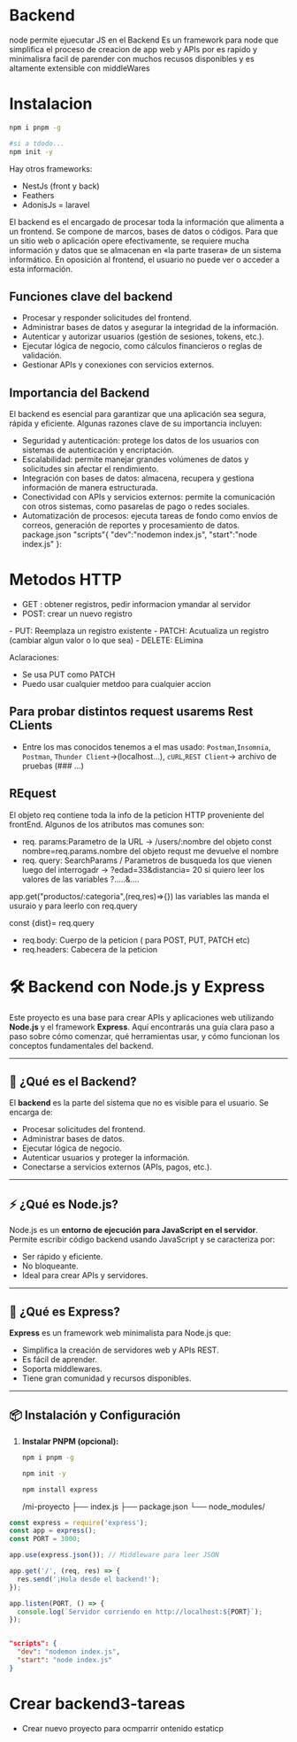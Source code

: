 # Backend

node permite ejuecutar JS en el Backend
Es un framework para node que simplifica el proceso de creacion de app web y APIs por es rapido y minimalisra facil de parender con muchos recusos disponibles y es altamente extensible con middleWares
# Instalacion
```bash
npm i pnpm -g
```
```bash
#si a tdodo...
npm init -y
```

Hay otros frameworks:
- NestJs (front y back)
- Feathers
- AdonisJs = laravel

El backend es el encargado de procesar toda la información que alimenta a un frontend. Se compone de marcos, bases de datos o códigos. Para que un sitio web o aplicación opere efectivamente, se requiere mucha información y datos que se almacenan en «la parte trasera» de un sistema informático. En oposición al frontend, el usuario no puede ver o acceder a esta información.

## Funciones clave del backend
- Procesar y responder solicitudes del frontend.
- Administrar bases de datos y asegurar la integridad de la información.
- Autenticar y autorizar usuarios (gestión de sesiones, tokens, etc.).
- Ejecutar lógica de negocio, como cálculos financieros o reglas de validación.
- Gestionar APIs y conexiones con servicios externos.

## Importancia del Backend
El backend es esencial para garantizar que una aplicación sea segura, rápida y eficiente. Algunas razones clave de su importancia incluyen:

- Seguridad y autenticación: protege los datos de los usuarios con sistemas de autenticación y encriptación.
- Escalabilidad: permite manejar grandes volúmenes de datos y solicitudes sin afectar el rendimiento.
- Integración con bases de datos: almacena, recupera y gestiona información de manera estructurada.
- Conectividad con APIs y servicios externos: permite la comunicación con otros sistemas, como pasarelas de pago o redes sociales.
- Automatización de procesos: ejecuta tareas de fondo como envíos de correos, generación de reportes y procesamiento de datos.
package.json
"scripts"{
    "dev":"nodemon index.js",
    "start":"node index.js"
}:

# Metodos HTTP

- GET : obtener registros, pedir informacion ymandar al servidor 
- POST: crear un nuevo registro
<form method="GET/POST">
- PUT: Reemplaza un registro existente
- PATCH: Acutualiza un registro (cambiar algun valor o lo que sea)
- DELETE: ELimina

Aclaraciones:
- Se usa PUT como PATCH
- Puedo usar cualquier metdoo para cualquier accion

## Para probar distintos request usarems Rest CLients 

- Entre los mas conocidos tenemos a el mas usado: 
`Postman`,`Insomnia`, `Postman`, `Thunder Client`->(localhost...), `cURL`,`REST Client`-> archivo de pruebas (### ...)

## REquest 

El objeto req contiene toda la info de la peticion HTTP proveniente del frontEnd. Algunos de los atributos mas comunes son:
- req. params:Parametro de la URL -> /users/:nombre del objeto
                                    const nombre=req.params.nombre
   del objeto requst me devuelve el nombre
- req. query: SearchParams / Parametros de busqueda los que vienen luego del interrogadr  -> ?edad=33&distancia= 20
si quiero leer los valores de las variables ?.....&....

app.get("productos/:categoria",(req,res)=>{}) las variables las manda el usuraio y para leerlo con req.query 

const {dist}= req.query
- req.body:  Cuerpo de la peticion ( para POST, PUT, PATCH etc)
- req.headers: Cabecera de la peticion 

# 🛠️ Backend con Node.js y Express

Este proyecto es una base para crear APIs y aplicaciones web utilizando **Node.js** y el framework **Express**. Aquí encontrarás una guía clara paso a paso sobre cómo comenzar, qué herramientas usar, y cómo funcionan los conceptos fundamentales del backend.

---

## 📌 ¿Qué es el Backend?

El **backend** es la parte del sistema que no es visible para el usuario. Se encarga de:

- Procesar solicitudes del frontend.
- Administrar bases de datos.
- Ejecutar lógica de negocio.
- Autenticar usuarios y proteger la información.
- Conectarse a servicios externos (APIs, pagos, etc.).

---

## ⚡ ¿Qué es Node.js?

Node.js es un **entorno de ejecución para JavaScript en el servidor**. Permite escribir código backend usando JavaScript y se caracteriza por:

- Ser rápido y eficiente.
- No bloqueante.
- Ideal para crear APIs y servidores.

---

## 🚀 ¿Qué es Express?

**Express** es un framework web minimalista para Node.js que:

- Simplifica la creación de servidores web y APIs REST.
- Es fácil de aprender.
- Soporta middlewares.
- Tiene gran comunidad y recursos disponibles.

---

## 📦 Instalación y Configuración

1. **Instalar PNPM (opcional):**
   ```bash
   npm i pnpm -g

   npm init -y

   npm install express

   ```
   /mi-proyecto
├── index.js
├── package.json
└── node_modules/


```js
const express = require('express');
const app = express();
const PORT = 3000;

app.use(express.json()); // Middleware para leer JSON

app.get('/', (req, res) => {
  res.send('¡Hola desde el backend!');
});

app.listen(PORT, () => {
  console.log(`Servidor corriendo en http://localhost:${PORT}`);
});

```
```json

"scripts": {
  "dev": "nodemon index.js",
  "start": "node index.js"
}
```

# Crear backend3-tareas

- Crear nuevo proyecto para ocmparrir ontenido estaticp